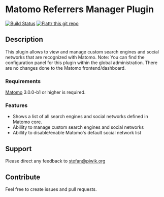# Matomo Referrers Manager Plugin

[![Build Status](https://travis-ci.org/sgiehl/piwik-plugin-ReferrersManager.png?branch=master)](https://travis-ci.org/sgiehl/piwik-plugin-ReferrersManager) [![Flattr this git repo](http://api.flattr.com/button/flattr-badge-large.png)](https://flattr.com/submit/auto?user_id=sgiehl&url=https://github.com/sgiehl/piwik-plugin-ReferrersManager&title=Piwik%20Plugin%20Referrers%20Manager&language=&tags=github&category=software) 


## Description

This plugin allows to view and manage custom search engines and social networks that are recognized with Matomo.
Note: You can find the configuration panel for this plugin within the global administration. There are no changes done to the Matomo frontend/dashboard.

### Requirements

[Matomo](https://github.com/matomo-org/matomo) 3.0.0-b1 or higher is required.

### Features

- Shows a list of all search engines and social networks defined in Matomo core.
- Abillity to manage custom search engines and social networks
- Abillity to disable/enable Matomo's default social network list

## Support

Please direct any feedback to [stefan@piwik.org](mailto:stefan@piwik.org)

## Contribute

Feel free to create issues and pull requests.

